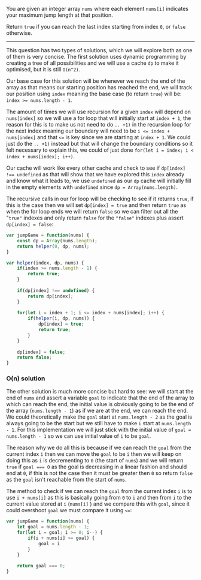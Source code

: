 You are given an integer array `nums` where each element `nums[i]` indicates your maximum jump length at that position.

Return `true` if you can reach the last index starting from index `0`, or `false` otherwise.
***
This question has two types of solutions, which we will explore both as one of them is very concise. The first solution uses dynamic programming by creating a tree of all possibilities and we will use a cache `dp` to make it optimised, but it is still `O(n^2)`. 

Our base case for this solution will be whenever we reach the end of the array as that means our starting position has reached the end, we will track our position using `index` meaning the base case (to return `true`) will be: `index >= nums.length - 1`. 

The amount of times we will use recursion for a given `index` will depend on `nums[index]` so we will use a for loop that will initially start at `index + 1`, the reason for this is to make us not need to do `.. +1)` in the recursion loop for the next index meaning our boundary will need to be `i <= index + nums[index]` and that `<=` is key since we are starting at `index + 1`. We could just do the `.. +1)` instead but that will change the boundary conditions so it felt necessary to explain this, we could of just done `for(let i = index; i < index + nums[index]; i++)`. 

Our cache will work like every other cache and check to see if `dp[index] !== undefined` as that will show that we have explored this `index` already and know what it leads to, we use `undefined` as our `dp` cache will initially fill in the empty elements with `undefined` since `dp = Array(nums.length)`. 

The recursive calls in our for loop will be checking to see if it returns `true`, if this is the case then we will set `dp[index] = true`  and then return `true` as when the for loop ends we will return `false` so we can filter out all the "`true"` indexes and only return `false` for the `"false"` indexes plus assert `dp[index] = false`:

```js
var jumpGame = function(nums) {
	const dp = Array(nums.length);
	return helper(0, dp, nums);
}

var helper(index, dp, nums) {
	if(index >= nums.length - 1) {
		return true;
	}
	
	if(dp[index] !== undefined) {
		return dp[index];
	}
	
	for(let i = index + 1; i <= index + nums[index]; i++) {
		if(helper(i, dp, nums)) {
			dp[index] = true;
			return true;
		}
	}
	
	dp[index] = false;
	return false;
}
```
### O(n) solution
The other solution is much more concise but hard to see: we will start at the end of `nums` and assert a variable `goal` to indicate that the end of the array to which can reach the end, the initial value is obviously going to be the end of the array (`nums.length - 1`) as if we are at the end, we can reach the end. We could theoretically make the `goal` start at `nums.length - 2` as the goal is always going to be the start but we still have to make `i` start at `nums.length - 1`. For this implementation we will just stick with the initial value of `goal = nums.length - 1` so we can use initial value of `i` to be `goal`. 

The reason why we do all this is because if we can reach the `goal` from the current index `i` then we can move the `goal` to be `i` then we will keep on doing this as `i` is decrementing to `0` (the start of `nums`) and we will return `true` if `goal === 0` as the goal is decreasing in a linear fashion and should end at `0`, if this is not the case then it must be greater then `0` so return `false` as the `goal` isn't reachable from the start of `nums`.

The method to check if we can reach the `goal` from the current index `i` is to use `i + nums[i]` as this is basically going from `0` to `i` and then from `i` to the current value stored at `i` (`nums[i]` ) and we compare this with `goal`, since it could overshoot `goal` we must compare it using `<=`:

```js
var jumpGame = function(nums) {
	let goal = nums.length - 1;
	for(let i = goal; i >= 0; i--) {
		if(i + nums[i] >= goal) {
			goal = i
		}
	}
	
	return goal === 0;
}
```

